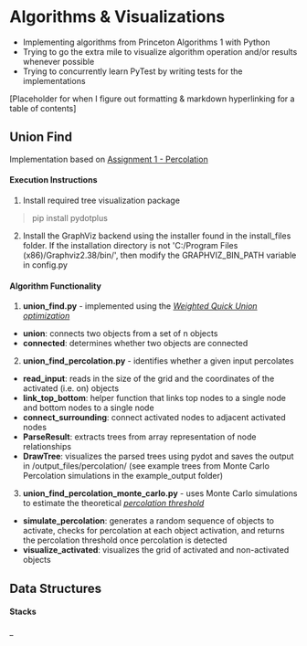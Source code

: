# Algorithms & Visualizations

* Implementing algorithms from Princeton Algorithms 1 with Python
* Trying to go the extra mile to visualize algorithm operation and/or results whenever possible
* Trying to concurrently learn PyTest by writing tests for the implementations

[Placeholder for when I figure out formatting & markdown hyperlinking for a table of contents]

## Union Find
Implementation based on [Assignment 1 - Percolation](http://coursera.cs.princeton.edu/algs4/assignments/percolation.html)
#### Execution Instructions
1. Install required tree visualization package
> pip install pydotplus
2. Install the GraphViz backend using the installer found in the install_files folder. If the installation directory is not 'C:/Program Files (x86)/Graphviz2.38/bin/', then modify the GRAPHVIZ_BIN_PATH variable in config.py
#### Algorithm Functionality
1. **union_find.py** - implemented using the [*Weighted Quick Union optimization*](https://algs4.cs.princeton.edu/code/javadoc/edu/princeton/cs/algs4/WeightedQuickUnionUF.html)
* **union**: connects two objects from a set of n objects
* **connected**: determines whether two objects are connected
2. **union_find_percolation.py** - identifies whether a given input percolates
* **read_input**: reads in the size of the grid and the coordinates of the activated (i.e. on) objects
* **link_top_bottom**: helper function that links top nodes to a single node and bottom nodes to a single node
* **connect_surrounding**: connect activated nodes to adjacent activated nodes
* **ParseResult**: extracts trees from array representation of node relationships
* **DrawTree**: visualizes the parsed trees using pydot and saves the output in /output_files/percolation/
(see example trees from Monte Carlo Percolation simulations in the example_output folder)

3. **union_find_percolation_monte_carlo.py** - uses Monte Carlo simulations to estimate the theoretical [*percolation threshold*](http://mathworld.wolfram.com/PercolationThreshold.html)
* **simulate_percolation**: generates a random sequence of objects to activate, checks for percolation at each object activation, and returns the percolation threshold once percolation is detected
* **visualize_activated**: visualizes the grid of activated and non-activated objects

## Data Structures
#### Stacks
_

